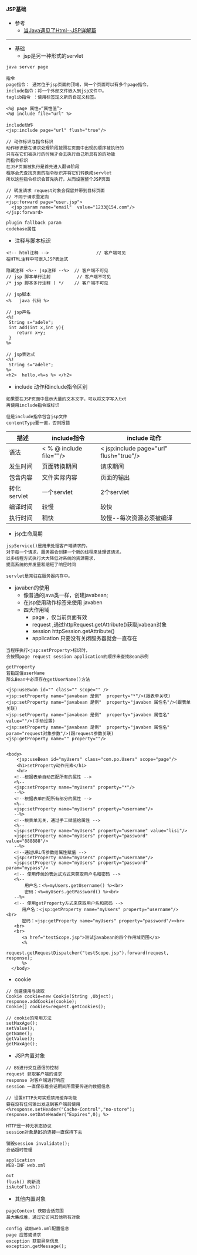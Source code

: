 #### **JSP基础**
* 参考
	* [当Java遇见了Html--JSP详解篇](http://www.jianshu.com/p/c7260f7588c5)

------------
* 基础
	* jsp是另一种形式的servlet
	
```
java server page

指令
page指令： 通常位于jsp页面的顶端，同一个页面可以有多个page指令。
include指令：将一个外部文件嵌入到jsp文件中。
taglib指令 ：使用标签定义新的自定义标签。

<%@ page 属性=“属性值”>
<%@ include file="url" %>

include动作
<jsp:include page="url" flush="true"/>

// 动作标识与指令标识
动作标识是在请求处理阶段按照在页面中出现的顺序被执行的
只有在它们被执行的时候才会去执行自己所具有的的功能
而指令标识
在JSP页面被执行是首先进入翻译阶段
程序会先查找页面的指令标识并将它们转换成servlet
所以这些指令标识会首先执行，从而设置整个JSP页面

// 转发请求 request对象会保留并带到目标页面
// 不同于请求重定向
<jsp:forward page="user.jsp">
  <jsp:param name="email"  value="1233@154.com"/>
</jsp:forward>

plugin fallback param
codebase属性
```
* 注释与脚本标识

```
<!-- html注释 -->                  // 客户端可见
在HTML注释中可嵌入JSP表达式

隐藏注释 <%-- jsp注释 --%>  // 客户端不可见
// jsp 脚本单行注射          // 客户端不可见
/* jsp 脚本多行注释 ) */    // 客户端不可见

// jsp脚本
<%   java 代码 %>

// jsp声名
<%! 
 String s="adele";
 int add(int x,int y){
    return x+y;
 }
%>

// jsp表达式
<%! 
 String s="adele";
%>
<h2>  hello,<%=s %> </h2>
```
* include 动作和include指令区别

```
如果要在JSP页面中显示大量的文本文字，可以将文字写入txt
再使用include指令或标识

但是include指令包含jsp文件
contentType要一直，否则报错
```



| 描述 | include指令 | include 动作|
| --- | --- | --- |
| 语法 | < % @ include file=""/> | < jsp:include page="url" flush="true"/>|
| 发生时间 | 页面转换期间 | 请求期间|
| 包含内容 | 文件实际内容 | 页面的输出|
| 转化servlet | 一个servlet | 2个servlet|
| 编译时间 | 较慢 | 较快|
| 执行时间 | 稍快 |较慢--每次资源必须被编译|
* jsp生命周期

```
jspService()是用来处理客户端请求的，
对于每一个请求，服务器会创建一个新的线程来处理该请求。
以多线程方式执行大大降低对系统的资源需求，
提高系统的并发量和缩短了响应时间

servlet是常驻在服务器内存中。
```

* javaben的使用
	* 像普通的java类一样，创建javabean;
   * 在jsp使用动作标签来使用 javaben
   *  四大作用域
    	* page ，仅当前页面有效
    	* request ,通过httpRequest.getAttribute()获取jvabean对象
    	*  session  httpSession.getAttribute()
    	* application 只要没有关闭服务器就会一直存在
    
```
当程序执行<jsp:setProperty>标识时，
会按照page request session application的顺序来查找Bean示例

getProperty
若指定值userName
那么Bean中必须存在getUserName()方法

<jsp:useBwan id="" class="" scope="" />
<jsp:setProperty name="javabean 是例"  property="*"/>(跟表单关联)
<jsp:setProperty name="javabean 是例"  property="javaben 属性名"/>(跟表单关联)
<jsp:setProperty name="javabean 是例"  property="javaben 属性名"  value=""/>(手动设置)
<jsp:setProperty name="javabean 是例"  property="javaben 属性名"  param="request对象参数"/>(跟request参数关联)
<jsp:getProperty name="" property=""/>


<body>
    <jsp:useBean id="myUsers" class="com.po.Users" scope="page"/>
    <h1>setProperty动作元素</h1>
    <hr>
   <!--根据表单自动匹配所有的属性 -->
   <%-- 
   <jsp:setProperty name="myUsers" property="*"/>  
   --%>
   <!--根据表单匹配所有部分的属性 -->
   <%-- 
   <jsp:setProperty name="myUsers" property="username"/>  
   --%>
   <!--根表单无关，通过手工赋值给属性 -->
   <%-- 
   <jsp:setProperty name="myUsers" property="username" value="lisi"/>
   <jsp:setProperty name="myUsers" property="password" value="888888"/>
   --%>
   <!--通过URL传参数给属性赋值 -->
   <jsp:setProperty name="myUsers" property="username"/>
   <jsp:setProperty name="myUsers" property="password" param="mypass"/>
   <!-- 使用传统的表达式方式来获取用户名和密码 -->
   <%--     
       用户名：<%=myUsers.getUsername() %><br>
       密码：<%=myUsers.getPassword() %><br> 
   --%>
   <!-- 使用getProperty方式来获取用户名和密码 -->
      用户名：<jsp:getProperty name="myUsers" property="username"/> <br>
      密码：<jsp:getProperty name="myUsers" property="password"/><br>
   <br>
   <br>
      <a href="testScope.jsp">测试javabean的四个作用域范围</a>
      <% 
         request.getRequestDispatcher("testScope.jsp").forward(request, response);
      %>
  </body>
```

* cookie

```
// 创建使用与读取
Cookie cookie=new Cookie(String ,Object);
response.addCookie(cookie);
Cookie[] cookies=request.getCookies();

// cookie的常用方法
setMaxAge();
setValue();
getName();
getValue();
getMaxAge();
```

* JSP内置对象

```
// BS进行交互通信的控制
request 获取客户端的请求
response 对客户端进行响应
session 一直保存着会话期间所需要传递的数据信息

// 设置HTTP头可实现禁用缓存功能
要在没有任何输出发送到客户端前使用
<%response.setHeader("Cache-Control","no-store");
response.setDateHeader("Expires",0); %>

HTTP是一种无状态协议
session对象是BS的连接一直保持下去

销毁session invalidate();
会话超时管理

application
WEB-INF web.xml

out
flush() 刷新流
isAutoFlush()
```

* 其他内置对象

```
pageContext 获取会话范围 
最大集成着，通过它访问其他所有对象

config 读取web.xml配置信息
page 应答或请求
exception 获取异常信息
exception.getMessage();
```

